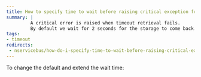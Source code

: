 ```yaml
---
title: How to specify time to wait before raising critical exception for timeout outages?
summary: |
         A critical error is raised when timeout retrieval fails.
         By default we wait for 2 seconds for the storage to come back.
tags: 
- timeout
redirects:
 - nservicebus/how-do-i-specify-time-to-wait-before-raising-critical-exception-for-timeout-outages
---
```


To change the default and extend the wait time:

<!-- import TimeToWaitBeforeTriggeringCriticalErrorOnTimeoutOutages  -->




